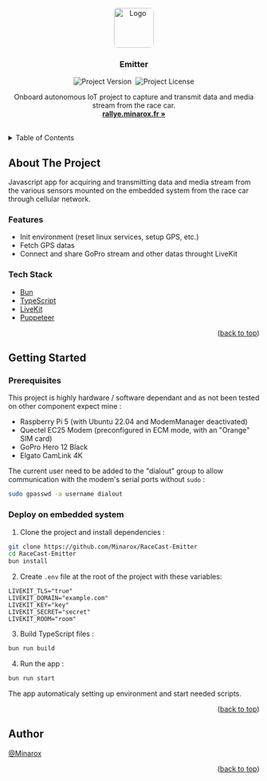<div id="top"></div>
<br />

<div align="center">
<a href="https://github.com/RaceCast/Emitter">
    <img src="https://avatars.githubusercontent.com/u/134273283?s=80" alt="Logo" width="auto" height="80" style="border-radius: 8px">
</a>

<h3 align="center">Emitter</h3>

![Project Version](https://img.shields.io/github/package-json/v/RaceCast/Emitter?label=Version)&nbsp;
![Project License](https://img.shields.io/github/license/RaceCast/Emitter?label=Licence)

  <p align="center">
    Onboard autonomous IoT project to capture and transmit data and media stream from the race car.
    <br />
    <a href="https://rallye.minarox.fr/"><strong>rallye.minarox.fr »</strong></a>
  </p>
</div>
<br />

<details>
  <summary>Table of Contents</summary>
  <ol>
    <li>
      <a href="#about-the-project">About The Project</a>
      <ul>
        <li><a href="#features">Features</a></li>
        <li><a href="#tech-stack">Tech Stack</a></li>
      </ul>
    </li>
    <li>
      <a href="#getting-started">Getting Started</a>
      <ul>
        <li><a href="#prerequisites">Prerequisites</a></li>
        <li><a href="#deploy-on-embedded-system">Deploy on embedded system</a></li>
      </ul>
    </li>
    <li><a href="#author">Author</a></li>
  </ol>
</details>

## About The Project

Javascript app for acquiring and transmitting data and media stream from the various sensors mounted on the embedded system from the race car through cellular network.

### Features

- Init environment (reset linux services, setup GPS, etc.)
- Fetch GPS datas
- Connect and share GoPro stream and other datas throught LiveKit

### Tech Stack

- [Bun](https://bun.sh/)
- [TypeScript](https://www.typescriptlang.org/)
- [LiveKit](https://github.com/livekit/server-sdk-js)
- [Puppeteer](https://pptr.dev/)

<p align="right">(<a href="#top">back to top</a>)</p>

## Getting Started

### Prerequisites

This project is highly hardware / software dependant and as not been tested on other component expect mine :

- Raspberry Pi 5 (with Ubuntu 22.04 and ModemManager deactivated)
- Quectel EC25 Modem (preconfigured in ECM mode, with an "Orange" SIM card)
- GoPro Hero 12 Black
- Elgato CamLink 4K

The current user need to be added to the "dialout" group to allow communication with the modem's serial ports without `sudo` :

```bash
sudo gpasswd -a username dialout
```

### Deploy on embedded system

1. Clone the project and install dependencies :

```bash
git clone https://github.com/Minarox/RaceCast-Emitter
cd RaceCast-Emitter
bun install
```

2. Create `.env` file at the root of the project with these variables:

```dotenv
LIVEKIT_TLS="true"
LIVEKIT_DOMAIN="example.com"
LIVEKIT_KEY="key"
LIVEKIT_SECRET="secret"
LIVEKIT_ROOM="room"
```

3. Build TypeScript files :

```bash
bun run build
```

4. Run the app :

```bash
bun run start
```

The app automaticaly setting up environment and start needed scripts.

<p align="right">(<a href="#top">back to top</a>)</p>

## Author

[@Minarox](https://www.github.com/Minarox)

<p align="right">(<a href="#top">back to top</a>)</p>
